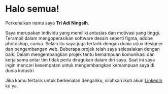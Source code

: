 # Halo semua!
Perkenalkan nama saya **Tri Adi Ningsih**.

Saya merupakan individu yang memiliki antusias dan motivasi yang tinggi. Terampil dalam
mengoperasikan software desain seperti figma, adobe photoshop, canva. Selain itu saya juga tertarik
dengan dunia ui/ux designer dan pengembangan web. Beberapa projek telah saya selesaiakan dengan baik.
Dalam mengembangkan projek tentu kemampuan komunikasi dan kerja sama antar tim tidak perlu
diragukan dalam diri saya. Saat ini saya ingin mencari kesempatan untuk mengembangkan kemampuan
saya di dunia industri

Jika kamu tertarik untuk berkenalan denganku, silahkan ikuti akun [LinkedIn](https://www.linkedin.com/in/tri-adi-ningsih) ku ya.
